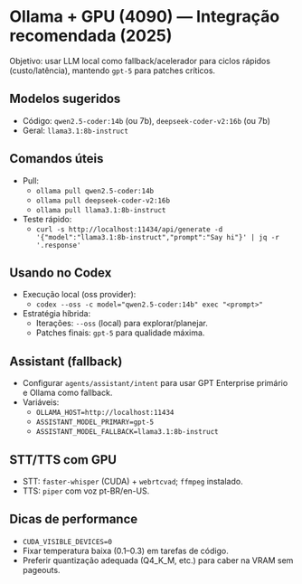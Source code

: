 # Ollama + GPU (4090) — Integração recomendada (2025)

Objetivo: usar LLM local como fallback/acelerador para ciclos rápidos (custo/latência), mantendo `gpt-5` para patches críticos.

## Modelos sugeridos
- Código: `qwen2.5-coder:14b` (ou 7b), `deepseek-coder-v2:16b` (ou 7b)
- Geral: `llama3.1:8b-instruct`

## Comandos úteis
- Pull:
  - `ollama pull qwen2.5-coder:14b`
  - `ollama pull deepseek-coder-v2:16b`
  - `ollama pull llama3.1:8b-instruct`
- Teste rápido:
  - `curl -s http://localhost:11434/api/generate -d '{"model":"llama3.1:8b-instruct","prompt":"Say hi"}' | jq -r '.response'`

## Usando no Codex
- Execução local (oss provider):
  - `codex --oss -c model="qwen2.5-coder:14b" exec "<prompt>"`
- Estratégia híbrida:
  - Iterações: `--oss` (local) para explorar/planejar.
  - Patches finais: `gpt-5` para qualidade máxima.

## Assistant (fallback)
- Configurar `agents/assistant/intent` para usar GPT Enterprise primário e Ollama como fallback.
- Variáveis:
  - `OLLAMA_HOST=http://localhost:11434`
  - `ASSISTANT_MODEL_PRIMARY=gpt-5`
  - `ASSISTANT_MODEL_FALLBACK=llama3.1:8b-instruct`

## STT/TTS com GPU
- STT: `faster-whisper` (CUDA) + `webrtcvad`; `ffmpeg` instalado.
- TTS: `piper` com voz pt-BR/en-US.

## Dicas de performance
- `CUDA_VISIBLE_DEVICES=0`
- Fixar temperatura baixa (0.1–0.3) em tarefas de código.
- Preferir quantização adequada (Q4_K_M, etc.) para caber na VRAM sem pageouts.
